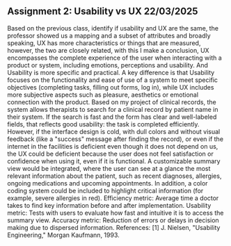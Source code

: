 <h2>Assignment 2: Usability vs UX 22/03/2025</h2>
    <p>Based on the previous class, identify if usability and UX are the same, the professor showed us a mapping and a subset of attributes and broadly speaking, UX has more characteristics or things that are measured, however, the two are closely related, with this I make a conclusion, UX encompasses the complete experience of the user when interacting with a product or system, including emotions, perceptions and usability. And Usability is more specific and practical. A key difference is that Usability focuses on the functionality and ease of use of a system to meet specific objectives (completing tasks, filling out forms, log in), while UX includes more subjective aspects such as pleasure, aesthetics or emotional connection with the product. Based on my project of clinical records, the system allows therapists to search for a clinical record by patient name in their system. If the search is fast and the form has clear and well-labeled fields, that reflects good usability: the task is completed efficiently. However, if the interface design is cold, with dull colors and without visual feedback (like a "success" message after finding the record), or even if the internet in the facilities is deficient even though it does not depend on us, the UX could be deficient because the user does not feel satisfaction or confidence when using it, even if it is functional. A customizable summary view would be integrated, where the user can see at a glance the most relevant information about the patient, such as recent diagnoses, allergies, ongoing medications and upcoming appointments. In addition, a color coding system could be included to highlight critical information (for example, severe allergies in red). Efficiency metric: Average time a doctor takes to find key information before and after implementation. Usability metric: Tests with users to evaluate how fast and intuitive it is to access the summary view. Accuracy metric: Reduction of errors or delays in decision making due to dispersed information. References: [1] J. Nielsen, "Usability Engineering," Morgan Kaufmann, 1993.</p>
